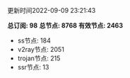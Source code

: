 更新时间2022-09-09 23:21:43

**总订阅: 98**
**总节点: 8768**
**有效节点: 2463**
- ss节点: 184
- v2ray节点: 2051
- trojan节点: 215
- ssr节点: 13
